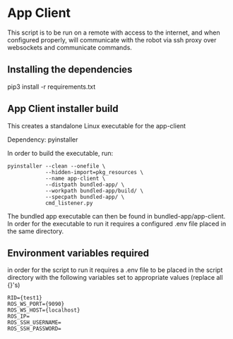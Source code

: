 # App Client

This script is to be run on a remote with access to the internet, and when configured properly, will communicate with the robot via ssh proxy over websockets and communicate commands.

## Installing the dependencies

pip3 install -r requirements.txt

## App Client installer build

This creates a standalone Linux executable for the app-client

Dependency: pyinstaller

In order to build the executable, run:
```
pyinstaller --clean --onefile \
            --hidden-import=pkg_resources \
            --name app-client \
            --distpath bundled-app/ \
            --workpath bundled-app/build/ \
            --specpath bundled-app/ \
            cmd_listener.py
```
The bundled app executable can then be found in bundled-app/app-client.
In order for the executable to run it requires a configured .env file placed in the same directory.

## Environment variables required
in order for the script to run it requires a .env file to be placed in the script directory with the following variables set to appropriate values (replace all {}'s)

``` dosini
RID={test1}
ROS_WS_PORT={9090}
ROS_WS_HOST={localhost}
ROS_IP=
ROS_SSH_USERNAME=
ROS_SSH_PASSWORD=
```